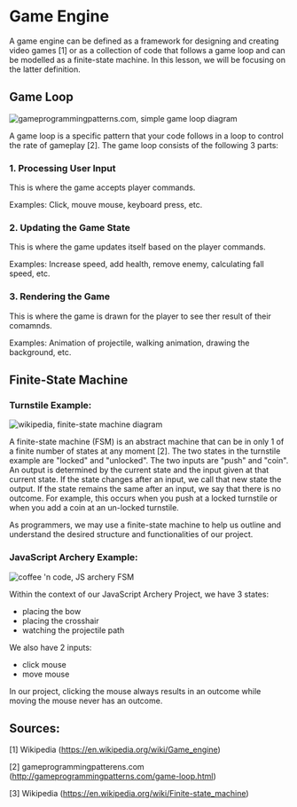 # Game Engine

A game engine can be defined as a framework for designing and creating video games [1] or as a collection of code that follows a game loop and can be modelled as a finite-state machine. In this lesson, we will be focusing on the latter definition.

## Game Loop 

![gameprogrammingpatterns.com, simple game loop diagram](https://github.com/UWCoffeeNCode/Lessons/blob/master/W18/Week%208/Game%20Engine/game-loop-simple.png)

A game loop is a specific pattern that your code follows in a loop to control the rate of gameplay [2]. The game loop consists of the following 3 parts:

### 1. Processing User Input
This is where the game accepts player commands.

Examples: Click, mouve mouse, keyboard press, etc.

### 2. Updating the Game State
This is where the game updates itself based on the player commands.

Examples: Increase speed, add health, remove enemy, calculating fall speed, etc.

### 3. Rendering the Game
This is where the game is drawn for the player to see ther result of their comamnds.

Examples: Animation of projectile, walking animation, drawing the background, etc.

## Finite-State Machine

### Turnstile Example:

![wikipedia, finite-state machine diagram](https://upload.wikimedia.org/wikipedia/commons/9/9e/Turnstile_state_machine_colored.svg)

A finite-state machine (FSM) is an abstract machine that can be in only 1 of a finite number of states at any moment [2]. The two states in the turnstile example are "locked" and "unlocked". The two inputs are "push" and "coin". An output is determined by the current state and the input given at that current state. If the state changes after an input, we call that new state the output. If the state remains the same after an input, we say that there is no outcome. For example, this occurs when you push at a locked turnstile or when you add a coin at an un-locked turnstile.

As programmers, we may use a finite-state machine to help us outline and understand the desired structure and functionalities of our project. 

### JavaScript Archery Example:

![coffee 'n code, JS archery FSM](https://github.com/UWCoffeeNCode/Lessons/blob/master/W18/Week%208/Game%20Engine/JS%20Archery%20FSM%20Diagram.jpg)

Within the context of our JavaScript Archery Project, we have 3 states:
- placing the bow
- placing the crosshair
- watching the projectile path

We also have 2 inputs:
- click mouse
- move mouse

In our project, clicking the mouse always results in an outcome while moving the mouse never has an outcome. 

## Sources: 

[1] Wikipedia (https://en.wikipedia.org/wiki/Game_engine)

[2] gameprogrammingpatterens.com (http://gameprogrammingpatterns.com/game-loop.html)

[3] Wikipedia (https://en.wikipedia.org/wiki/Finite-state_machine)
